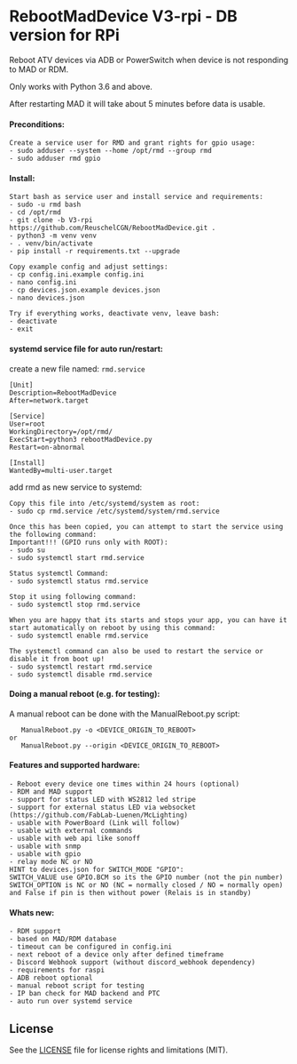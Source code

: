 # RebootMadDevice V3-rpi - DB version for RPi
Reboot ATV devices via ADB or PowerSwitch when device is not responding to MAD or RDM.

Only works with Python 3.6 and above.

After restarting MAD it will take about 5 minutes before data is usable. 

#### Preconditions:
```
Create a service user for RMD and grant rights for gpio usage:
- sudo adduser --system --home /opt/rmd --group rmd
- sudo adduser rmd gpio
```
#### Install:
```
Start bash as service user and install service and requirements:
- sudo -u rmd bash
- cd /opt/rmd
- git clone -b V3-rpi https://github.com/ReuschelCGN/RebootMadDevice.git .
- python3 -m venv venv
- . venv/bin/activate
- pip install -r requirements.txt --upgrade

Copy example config and adjust settings:
- cp config.ini.example config.ini
- nano config.ini
- cp devices.json.example devices.json
- nano devices.json

Try if everything works, deactivate venv, leave bash:
- deactivate
- exit
```

#### systemd service file for auto run/restart:
create a new file named: `rmd.service`
```
[Unit]
Description=RebootMadDevice
After=network.target

[Service]
User=root
WorkingDirectory=/opt/rmd/
ExecStart=python3 rebootMadDevice.py
Restart=on-abnormal

[Install]
WantedBy=multi-user.target
```
add rmd as new service to systemd:
```
Copy this file into /etc/systemd/system as root:
- sudo cp rmd.service /etc/systemd/system/rmd.service

Once this has been copied, you can attempt to start the service using the following command:
Important!!! (GPIO runs only with ROOT):
- sudo su
- sudo systemctl start rmd.service

Status systemctl Command:
- sudo systemctl status rmd.service

Stop it using following command:
- sudo systemctl stop rmd.service

When you are happy that its starts and stops your app, you can have it start automatically on reboot by using this command:
- sudo systemctl enable rmd.service
```

```
The systemctl command can also be used to restart the service or disable it from boot up!
- sudo systemctl restart rmd.service
- sudo systemctl disable rmd.service
```

#### Doing a manual reboot (e.g. for testing):
 
A manual reboot can be done with the ManualReboot.py script:
```
   ManualReboot.py -o <DEVICE_ORIGIN_TO_REBOOT>
or
   ManualReboot.py --origin <DEVICE_ORIGIN_TO_REBOOT>
```

#### Features and supported hardware:
```
- Reboot every device one times within 24 hours (optional)
- RDM and MAD support
- support for status LED with WS2812 led stripe
- support for external status LED via websocket (https://github.com/FabLab-Luenen/McLighting)
- usable with PowerBoard (Link will follow)
- usable with external commands
- usable with web api like sonoff
- usable with snmp
- usable with gpio
- relay mode NC or NO
HINT to devices.json for SWITCH_MODE "GPIO":
SWITCH_VALUE use GPIO.BCM so its the GPIO number (not the pin number)
SWITCH_OPTION is NC or NO (NC = normally closed / NO = normally open) and False if pin is then without power (Relais is in standby)
```
#### Whats new:
```
- RDM support
- based on MAD/RDM database 
- timeout can be configured in config.ini
- next reboot of a device only after defined timeframe
- Discord Webhook support (without discord_webhook dependency)
- requirements for raspi
- ADB reboot optional
- manual reboot script for testing
- IP ban check for MAD backend and PTC
- auto run over systemd service
```
## License
See the [LICENSE](https://github.com/GhostTalker/RebootMadDevice/blob/master/LICENSE.md) file for license rights and limitations (MIT).

